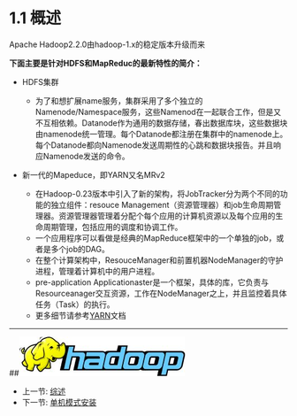 # 1.1 概述

Apache Hadoop2.2.0由hadoop-1.x的稳定版本升级而来

**下面主要是针对HDFS和MapReduc的最新特性的简介：**

* HDFS集群
	* 为了和想扩展name服务，集群采用了多个独立的Namenode/Namespace服务，这些Namenod在一起联合工作，但是又不互相依赖。Datanode作为通用的数据存储，春出数据库块，这些数据块由namenode统一管理。每个Datanode都注册在集群中的namenode上。每个Datanode都向Namenode发送周期性的心跳和数据块报告。并且响应Namenode发送的命令。 

* 新一代的Mapeduce，即YARN又名MRv2
	* 在Hadoop-0.23版本中引入了新的架构，将JobTracker分为两个不同的功能的独立组件：resouce Management（资源管理器）和job生命周期管理器。资源管理器管理着分配个每个应用的计算机资源以及每个应用的生命周期管理，包括应用的调度和协调工作。
	* 一个应用程序可以看做是经典的MapReduce框架中的一个单独的job，或者是多个job的DAG。
	* 在整个计算架构中，ResouceManager和前置机器NodeManager的守护进程，管理着计算机中的用户进程。
	* pre-application Applicationaster是一个框架，具体的库，它负责与Resourceanager交互资源，工作在NodeManager之上，并且监控着具体任务（Task）的执行。
	* 更多细节请参考[YARN](<06.0.md>)文档
 
----
##![](images/hadoop-logo.jpg?raw=true)
  * 上一节: [综述](<01.0.md>)
  * 下一节: [单机模式安装](<01.2.md>)
